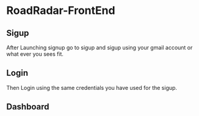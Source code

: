 # RoadRadar-FrontEnd

## Sigup

After Launching signup go to sigup and sigup using your gmail account or what ever you sees fit.

## Login

Then Login using the same credentials you have used for the sigup.

## Dashboard
